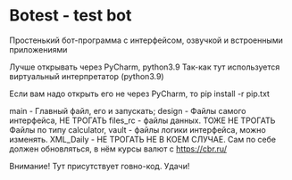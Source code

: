 # Botest - test bot
Простенький бот-программа с интерфейсом, озвучкой и встроенными приложениями

Лучше открывать через PyCharm, python3.9
Так-как тут используется виртуальный интерпретатор (python3.9)

Если вам надо открыть его не через PyCharm, то
pip install -r pip.txt


main - Главный файл, его и запускать;
design - Файлы самого интерфейса, НЕ ТРОГАТЬ
files_rc - файлы данных. ТОЖЕ НЕ ТРОГАТЬ
Файлы по типу calculator, vault - файлы логики интерфейса, можно изменять.
XML_Daily - НЕ ТРОГАТЬ НЕ В КОЕМ СЛУЧАЕ. Сам по себе должен обновляться, в нём курсы валют с https://cbr.ru/

Внимание! Тут присутствует говно-код.
Удачи!
